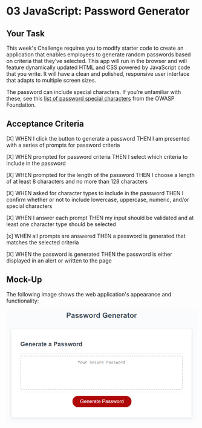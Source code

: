 # 03 JavaScript: Password Generator

## Your Task

This week's Challenge requires you to modify starter code to create an application that enables employees to generate random passwords based on criteria that they’ve selected. This app will run in the browser and will feature dynamically updated HTML and CSS powered by JavaScript code that you write. It will have a clean and polished, responsive user interface that adapts to multiple screen sizes.

The password can include special characters. If you’re unfamiliar with these, see this [list of password special characters](https://www.owasp.org/index.php/Password_special_characters) from the OWASP Foundation.

## Acceptance Criteria

[X] WHEN I click the button to generate a password THEN I am presented with a series of prompts for password criteria

[X] WHEN prompted for password criteria THEN I select which criteria to include in the password

[X] WHEN prompted for the length of the password THEN I choose a length of at least 8 characters and no more than 128 characters

[X] WHEN asked for character types to include in the password THEN I confirm whether or not to include lowercase, uppercase, numeric, and/or special characters

[X] WHEN I answer each prompt THEN my input should be validated and at least one character type should be selected

[x] WHEN all prompts are answered THEN a password is generated that matches the selected criteria

[X] WHEN the password is generated THEN the password is either displayed in an alert or written to the page

## Mock-Up

The following image shows the web application's appearance and functionality:

![The Password Generator application displays a red button to "Generate Password".](./assets/03-javascript-homework-demo.png)

